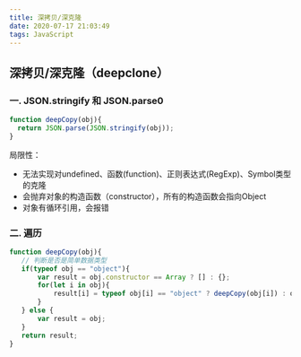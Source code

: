 ```yaml
---
title: 深拷贝/深克隆
date: 2020-07-17 21:03:49
tags: JavaScript
---
```

## 深拷贝/深克隆（deepclone）
### 一. JSON.stringify 和 JSON.parse0
```js
function deepCopy(obj){
  return JSON.parse(JSON.stringify(obj));
}
```
局限性：
- 无法实现对undefined、函数(function)、正则表达式(RegExp)、Symbol类型的克隆
- 会抛弃对象的构造函数（constructor），所有的构造函数会指向Object
- 对象有循环引用，会报错

### 二. 遍历
```js
function deepCopy(obj){
   // 判断是否是简单数据类型
   if(typeof obj == "object"){
       var result = obj.constructor == Array ? [] : {};
       for(let i in obj){
           result[i] = typeof obj[i] == "object" ? deepCopy(obj[i]) : obj[i];
       }
   } else {
       var result = obj;
   }
   return result;
}
```